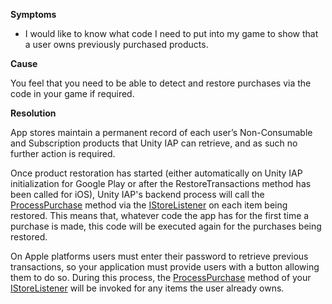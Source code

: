 
        

**Symptoms** 

*   I would like to know what code I need to put into my game to show that a user owns previously purchased products.

**Cause** 

You feel that you need to be able to detect and restore purchases via the code in your game if required.

**Resolution** 

App stores maintain a permanent record of each user’s Non-Consumable and Subscription products that Unity IAP can retrieve, and as such no further action is required.

Once product restoration has started (either automatically on Unity IAP initialization for Google Play or after the RestoreTransactions method has been called for iOS), Unity IAP's backend process will call the [ProcessPurchase](http://docs.unity3d.com/ScriptReference/Purchasing.IStoreListener.ProcessPurchase.html) method via the [IStoreListener](http://docs.unity3d.com/ScriptReference/Purchasing.IStoreListener.html) on each item being restored. This means that, whatever code the app has for the first time a purchase is made, this code will be executed again for the purchases being restored.

On Apple platforms users must enter their password to retrieve previous transactions, so your application must provide users with a button allowing them to do so. During this process, the [ProcessPurchase](https://docs.unity3d.com/ScriptReference/Purchasing.IStoreListener.ProcessPurchase.html) method of your [IStoreListener](https://docs.unity3d.com/ScriptReference/Purchasing.IStoreListener.html) will be invoked for any items the user already owns.

      